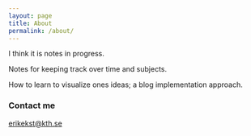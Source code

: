 ```yaml
---
layout: page
title: About
permalink: /about/
---
```


I think it is notes in progress. 

Notes for keeping track over time and subjects. 

How to learn to visualize ones ideas; a blog implementation approach.


### Contact me

[erikekst@kth.se](mailto:erikekst@kth.se)
